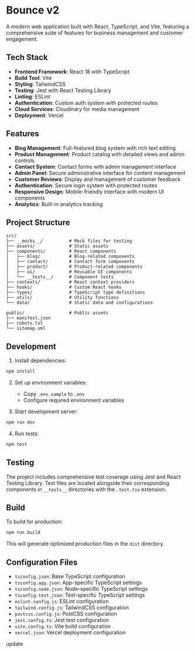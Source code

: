 # Bounce v2

A modern web application built with React, TypeScript, and Vite, featuring a comprehensive suite of features for business management and customer engagement.

## Tech Stack

- **Frontend Framework**: React 18 with TypeScript
- **Build Tool**: Vite
- **Styling**: TailwindCSS
- **Testing**: Jest with React Testing Library
- **Linting**: ESLint
- **Authentication**: Custom auth system with protected routes
- **Cloud Services**: Cloudinary for media management
- **Deployment**: Vercel

## Features

- **Blog Management**: Full-featured blog system with rich text editing
- **Product Management**: Product catalog with detailed views and admin controls
- **Contact System**: Contact forms with admin management interface
- **Admin Panel**: Secure administrative interface for content management
- **Customer Reviews**: Display and management of customer feedback
- **Authentication**: Secure login system with protected routes
- **Responsive Design**: Mobile-friendly interface with modern UI components
- **Analytics**: Built-in analytics tracking

## Project Structure

```
src/
├── __mocks__/          # Mock files for testing
├── assets/             # Static assets
├── components/         # React components
│   ├── blog/           # Blog-related components
│   ├── contact/        # Contact form components
│   ├── product/        # Product-related components
│   ├── ui/             # Reusable UI components
│   └── __tests__/      # Component tests
├── contexts/           # React context providers
├── hooks/              # Custom React hooks
├── types/              # TypeScript type definitions
├── utils/              # Utility functions
└── data/               # Static data and configurations

public/                 # Public assets
├── manifest.json
├── robots.txt
└── sitemap.xml
```

## Development

1. Install dependencies:

```bash
npm install
```

2. Set up environment variables:

   - Copy `.env.sample` to `.env`
   - Configure required environment variables

3. Start development server:

```bash
npm run dev
```

4. Run tests:

```bash
npm test
```

## Testing

The project includes comprehensive test coverage using Jest and React Testing Library. Test files are located alongside their corresponding components in `__tests__` directories with the `.test.tsx` extension.

## Build

To build for production:

```bash
npm run build
```

This will generate optimized production files in the `dist` directory.

## Configuration Files

- `tsconfig.json`: Base TypeScript configuration
- `tsconfig.app.json`: App-specific TypeScript settings
- `tsconfig.node.json`: Node-specific TypeScript settings
- `tsconfig.test.json`: Test-specific TypeScript settings
- `eslint.config.js`: ESLint configuration
- `tailwind.config.js`: TailwindCSS configuration
- `postcss.config.js`: PostCSS configuration
- `jest.config.ts`: Jest test configuration
- `vite.config.ts`: Vite build configuration
- `vercel.json`: Vercel deployment configuration

update
